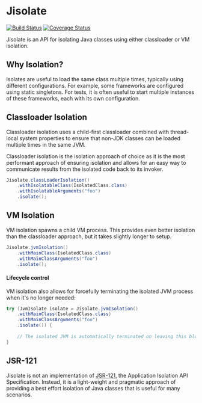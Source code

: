 # Jisolate

[![Build Status](https://travis-ci.org/chrisgleissner/jisolate.svg?branch=master)](https://travis-ci.org/chrisgleissner/jisolate)
[![Coverage Status](https://coveralls.io/repos/chrisgleissner/jisolate/badge.svg)](https://coveralls.io/r/chrisgleissner/jisolate)

Jisolate is an API for isolating Java classes using either classloader or VM isolation. 

## Why Isolation?

Isolates are useful to load the same class multiple times, typically using different configurations.
For example, some frameworks are configured using static singletons. For tests, it is often useful 
to start multiple instances of these frameworks, each with its own configuration.  


## Classloader Isolation

Classloader isolation uses a child-first classloader combined with thread-local system properties
to ensure that non-JDK classes can be loaded multiple times in the same JVM. 

Classloader isolation is the isolation approach of choice as it is the most performant approach of ensuring isolation
and allows for an easy way to communicate results from the isolated code back to its invoker.

```java
Jisolate.classLoaderIsolation()
    .withIsolatableClass(IsolatedClass.class)
    .withIsolatableArguments("foo")
    .isolate();
```

## VM Isolation

VM isolation spawns a child VM process. This provides even better isolation than the classloader approach,
but it takes slightly longer to setup.

```java
Jisolate.jvmIsolation()
    .withMainClass(IsolatedClass.class)
    .withMainClassArguments("foo")
    .isolate();
```

#### Lifecycle control

VM isolation also allows for forcefully terminating the isolated JVM process when it's no longer needed:

```java
try (JvmIsolate isolate = Jisolate.jvmIsolation()
    .withMainClass(IsolatedClass.class)
    .withMainClassArguments("foo")
    .isolate()) {
    
    // The isolated JVM is automatically terminated on leaving this block    
}
```

## JSR-121

Jisolate is not an implementation of <a href="http://www.jcp.org/en/jsr/detail?id=121">JSR-121</a>, the Application
Isolation API Specification. Instead, it is a light-weight and pragmatic approach of providing
a best effort isolation of Java classes that is useful for many scenarios.

